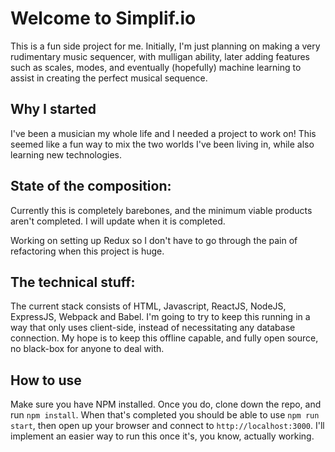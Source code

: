 # Welcome to Simplif.io
This is a fun side project for me. Initially, I'm just planning on making a very rudimentary music sequencer, with mulligan ability, later adding features such as scales, modes, and eventually (hopefully) machine learning to assist in creating the perfect musical sequence.

## Why I started
I've been a musician my whole life and I needed a project to work on! This seemed like a fun way to mix the two worlds I've been living in, while also learning new technologies.

## State of the composition:
Currently this is completely barebones, and the minimum viable products aren't completed. I will update when it is completed.

Working on setting up Redux so I don't have to go through the pain of refactoring when this project is huge.

## The technical stuff:
The current stack consists of HTML, Javascript, ReactJS, NodeJS, ExpressJS, Webpack and Babel. I'm going to try to keep this running in a way that only uses client-side, instead of necessitating any database connection. My hope is to keep this offline capable, and fully open source, no black-box for anyone to deal with.

## How to use
Make sure you have NPM installed. Once you do, clone down the repo, and run `npm install`. When that's completed you should be able to use `npm run start`, then open up your browser and connect to `http://localhost:3000`. I'll implement an easier way to run this once it's, you know, actually working.